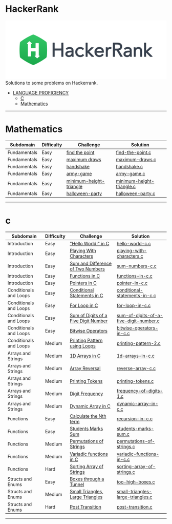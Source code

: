 # HackerRank
[![My hackerrank profile](images/HackerRankLogo.svg)](https://www.hackerrank.com/ablaamim)
Solutions to some problems on Hackerrank.

* [LANGUAGE PROFICIENCY](#language-proficiency)
    * [C](#c)
    * [Mathematics](#Mathematics)

---

# Mathematics

| Subdomain | Difficulty | Challenge | Solution |
|--- |--- |--- |--- |
| Fundamentals | Easy | [find the point](https://www.hackerrank.com/challenges/find-point/problem?isFullScreen=true) | [find-the-point.c](Mathematics/find-the-point/find-the-point.c) |
| Fundamentals | Easy | [maximum draws](https://www.hackerrank.com/challenges/maximum-draws/problem?isFullScreen=true) | [maximum-draws.c](Mathematics/maximum-draws/maximum-draws.c) |
| Fundamentals | Easy | [handshake](https://www.hackerrank.com/challenges/handshake/problem?isFullScreen=true) | [handshake.c](Mathematics/handshake/handshake.c) |
| Fundamentals | Easy | [army-game](https://www.hackerrank.com/challenges/game-with-cells/problem?isFullScreen=true) | [army-game.c](Mathematics/army-game/army-game.c) |
| Fundamentals | Easy | [minimum-height-triangle](https://www.hackerrank.com/challenges/lowest-triangle/problem?isFullScreen=true) | [minimum-height-triangle.c](Mathematics/minimum-height-triangle/minimum-height-triangle.c)  |
| Fundamentals | Easy | [halloween-party](https://www.hackerrank.com/challenges/halloween-party/problem?isFullScreen=true) | [halloween-party.c](Mathematics/halloween-party/halloween-party.c) |

---

# c

| Subdomain | Difficulty | Challenge | Solution |
|--- |--- |--- |--- |
| Introduction | Easy | ["Hello World!" in C](https://www.hackerrank.com/challenges/hello-world-c/problem)|[hello-world-c.c](C_LANGUAGE_SECTION_HACKERRANK/hello-world-c/hello-world-c.c) |
| Introduction | Easy | [Playing With Characters](https://www.hackerrank.com/challenges/playing-with-characters/problem)|[playing-with-characters.c](C_LANGUAGE_SECTION_HACKERRANK/playing-with-characters/playing-with-characters.c)|
| Introduction | Easy | [Sum and Difference of Two Numbers](https://www.hackerrank.com/challenges/sum-numbers-c/problem)|[sum-numbers-c.c](C_LANGUAGE_SECTION_HACKERRANK/sum-numbers-c/sum-numbers-c.c)|
| Introduction | Easy | [Functions in C](https://www.hackerrank.com/challenges/functions-in-c/problem)|[functions-in-c.c](C_LANGUAGE_SECTION_HACKERRANK/functions-in-c/functions-in-c.c)|
| Introduction | Easy | [Pointers in C](https://www.hackerrank.com/challenges/pointer-in-c/problem)|[pointer-in-c.c](C_LANGUAGE_SECTION_HACKERRANK/pointer-in-c/pointer-in-c.c)|
| Conditionals and Loops | Easy | [Conditional Statements in C](https://www.hackerrank.com/challenges/conditional-statements-in-c/problem)|[conditional-statements-in-c.c](C_LANGUAGE_SECTION_HACKERRANK/conditional-statements-in-c/conditional-statements-in-c.c)|
| Conditionals and Loops | Easy | [For Loop in C](https://www.hackerrank.com/challenges/for-loop-in-c/problem)|[for-loop-in-c.c](C_LANGUAGE_SECTION_HACKERRANK/for-loop-in-c/for-loop-in-c.c)|
| Conditionals and Loops | Easy | [Sum of Digits of a Five Digit Number](https://www.hackerrank.com/challenges/sum-of-digits-of-a-five-digit-number/problem)|[sum-of-digits-of-a-five-digit-number.c](C_LANGUAGE_SECTION_HACKERRANK/sum-of-digits-of-a-five-digit-number/sum-of-digits-of-a-five-digit-number.c)|
| Conditionals and Loops | Easy | [Bitwise Operators](https://www.hackerrank.com/challenges/bitwise-operators-in-c/problem)|[bitwise-operators-in-c.c](C_LANGUAGE_SECTION_HACKERRANK/bitwise-operators-in-c/bitwise-operators-in-c.c)|
| Conditionals and Loops | Medium | [Printing Pattern using Loops](https://www.hackerrank.com/challenges/printing-pattern-2/problem)|[printing-pattern-2.c](C_LANGUAGE_SECTION_HACKERRANK/printing-pattern-2/printing-pattern-2.c)|
| Arrays and Strings | Medium | [1D Arrays in C](https://www.hackerrank.com/challenges/1d-arrays-in-c/problem)|[1d-arrays-in-c.c](C_LANGUAGE_SECTION_HACKERRANK/1d-arrays-in-c/1d-arrays-in-c.c)|
| Arrays and Strings | Medium | [Array Reversal](https://www.hackerrank.com/challenges/reverse-array-c/problem)|[reverse-array-c.c](C_LANGUAGE_SECTION_HACKERRANK/reverse-array-c/reverse-array-c.c)|
| Arrays and Strings | Medium| [Printing Tokens](https://www.hackerrank.com/challenges/printing-tokens-/problem)|[printing-tokens.c](C_LANGUAGE_SECTION_HACKERRANK/printing-tokens/printing-tokens.c)|
| Arrays and Strings| Medium | [Digit Frequency](https://www.hackerrank.com/challenges/frequency-of-digits-1/problem)|[frequency-of-digits-1.c](C_LANGUAGE_SECTION_HACKERRANK/frequency-of-digits-1/frequency-of-digits-1.c)|
| Arrays and Strings | Medium | [Dynamic Array in C](https://www.hackerrank.com/challenges/dynamic-array-in-c/problem)|[dynamic-array-in-c.c](C_LANGUAGE_SECTION_HACKERRANK/dynamic-array-in-c/dynamic-array-in-c.c)|
| Functions | Easy| [Calculate the Nth term](https://www.hackerrank.com/challenges/recursion-in-c/problem)|[recursion-in-c.c](C_LANGUAGE_SECTION_HACKERRANK/recursion-in-c/recursion-in-c.c)|
| Functions | Easy| [Students Marks Sum](https://www.hackerrank.com/challenges/students-marks-sum/problem)|[students-marks-sum.c](C_LANGUAGE_SECTION_HACKERRANK/students-marks-sum/students-marks-sum.c)|
| Functions | Medium | [Permutations of Strings](https://www.hackerrank.com/challenges/permutations-of-strings/problem)|[permutations-of-strings.c](C_LANGUAGE_SECTION_HACKERRANK/permutations-of-strings/permutations-of-strings.c)|
| Functions | Medium | [Variadic functions in C](https://www.hackerrank.com/challenges/variadic-functions-in-c/problem)|[variadic-functions-in-c.c](C_LANGUAGE_SECTION_HACKERRANK/variadic-functions-in-c/variadic-functions-in-c.c)|
| Functions | Hard |[Sorting Array of Strings](https://www.hackerrank.com/challenges/sorting-array-of-strings/problem)|[sorting-array-of-strings.c](C_LANGUAGE_SECTION_HACKERRANK/sorting-array-of-strings/sorting-array-of-strings.c)|
| Structs and Enums | Easy| [Boxes through a Tunnel](https://www.hackerrank.com/challenges/too-high-boxes/problem)|[too-high-boxes.c](C_LANGUAGE_SECTION_HACKERRANK/too-high-boxes/too-high-boxes.c)|
| Structs and Enums | Medium |[Small Triangles, Large Triangles](https://www.hackerrank.com/challenges/small-triangles-large-triangles/problem)|[small-triangles-large-triangles.c](C_LANGUAGE_SECTION_HACKERRANK/small-triangles-large-triangles/small-triangles-large-triangles.c)|
| Structs and Enums | Hard |[Post Transition](https://www.hackerrank.com/challenges/post-transition/problem)|[post-transition.c](C_LANGUAGE_SECTION_HACKERRANK/post-transition/post-transition.c) |

---
